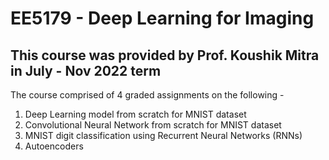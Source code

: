 # EE5179 - Deep Learning for Imaging
## This course was provided by Prof. Koushik Mitra in July - Nov 2022 term

The course comprised of 4 graded assignments on the following - 
  1. Deep Learning model from scratch for MNIST dataset
  2. Convolutional Neural Network from scratch for MNIST dataset
  3. MNIST digit classification using Recurrent Neural Networks (RNNs)
  4. Autoencoders
